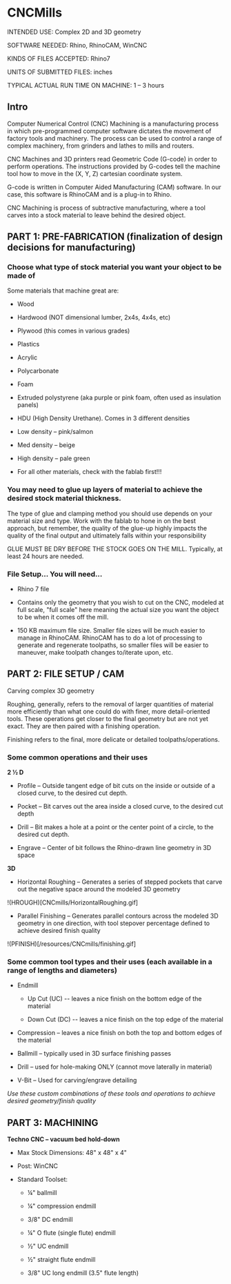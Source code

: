 # CNCMills

INTENDED USE: Complex 2D and 3D geometry 

SOFTWARE NEEDED: Rhino, RhinoCAM, WinCNC 

KINDS OF FILES ACCEPTED: Rhino7  

UNITS OF SUBMITTED FILES: inches 

TYPICAL ACTUAL RUN TIME ON MACHINE: 1 – 3 hours 





## Intro  

Computer Numerical Control (CNC) Machining is a manufacturing process in which pre-programmed computer software dictates the movement of factory tools and machinery. The process can be used to control a range of complex machinery, from grinders and lathes to mills and routers.  

CNC Machines and 3D printers read Geometric Code (G-code) in order to perform operations. The instructions provided by G-codes tell the machine tool how to move in the (X, Y, Z) cartesian coordinate system.   

G-code is written in Computer Aided Manufacturing (CAM) software. In our case, this software is RhinoCAM and is a plug-in to Rhino. 

CNC Machining is process of subtractive manufacturing, where a tool carves into a stock material to leave behind the desired object.  


## PART 1: PRE-FABRICATION (finalization of design decisions for manufacturing)  

### Choose what type of stock material you want your object to be made of

Some materials that machine great are: 

* Wood  
  
* Hardwood (NOT dimensional lumber, 2x4s, 4x4s, etc)  
  
* Plywood (this comes in various grades)   
  
* Plastics  
  
* Acrylic  
  
* Polycarbonate  
  
* Foam  
  
* Extruded polystyrene (aka purple or pink foam, often used as insulation panels)  
  
* HDU (High Density Urethane). Comes in 3 different densities  
  
* Low density – pink/salmon  
  
* Med density – beige  
  
* High density – pale green  
  
* For all other materials, check with the fablab first!!!  
  
### You may need to glue up layers of material to achieve the desired stock material thickness.

The type of glue and clamping method you should use depends on your material size and type. Work with the fablab to hone in on the best approach, but remember, the quality of the glue-up highly impacts the quality of the final output and ultimately falls within your responsibility  

GLUE MUST BE DRY BEFORE THE STOCK GOES ON THE MILL. Typically, at least 24 hours are needed.

### File Setup... You will need...

* Rhino 7 file  

* Contains only the geometry that you wish to cut on the CNC, modeled at full scale, "full scale" here meaning the actual size you want the object to be when it comes off the mill.  

* 150 KB maximum file size. Smaller file sizes will be much easier to manage in RhinoCAM. RhinoCAM has to do a lot of processing to generate and regenerate toolpaths, so smaller files will be easier to maneuver, make toolpath changes to/iterate upon, etc.   

## PART 2: FILE SETUP / CAM  

Carving complex 3D geometry  

Roughing, generally, refers to the removal of larger quantities of material more efficiently than what one could do with finer, more detail-oriented tools. These operations get closer to the final geometry but are not yet exact. They are then paired with a finishing operation.  

Finishing refers to the final, more delicate or detailed toolpaths/operations. 

### Some common operations and their uses  

**2 ½ D** 
  
* Profile – Outside tangent edge of bit cuts on the inside or outside of a closed curve, to the desired cut depth.  
  
* Pocket – Bit carves out the area inside a closed curve, to the desired cut depth  
  
* Drill – Bit makes a hole at a point or the center point of a circle, to the desired cut depth.  
  
* Engrave – Center of bit follows the Rhino-drawn line geometry in 3D space  

**3D**   

* Horizontal Roughing – Generates a series of stepped pockets that carve out the negative space around the modeled 3D geometry 

!(HROUGH)[CNCmills/HorizontalRoughing.gif]


* Parallel Finishing – Generates parallel contours across the modeled 3D geometry in one direction, with tool stepover percentage defined to achieve desired finish quality  

!(PFINISH)[/resources/CNCmills/finishing.gif]

### Some common tool types and their uses (each available in a range of lengths and diameters)  

* Endmill 

  * Up Cut (UC) -- leaves a nice finish on the bottom edge of the material 
  
  * Down Cut (DC) -- leaves a nice finish on the top edge of the material 
  
* Compression – leaves a nice finish on both the top and bottom edges of the material  
  
* Ballmill – typically used in 3D surface finishing passes
  
* Drill – used for hole-making ONLY (cannot move laterally in material)  
  
* V-Bit – Used for carving/engrave detailing 
  
*Use these custom combinations of these tools and operations to achieve desired geometry/finish quality*

## PART 3: MACHINING  

**Techno CNC – vacuum bed hold-down**
  
* Max Stock Dimensions: 48" x 48" x 4"  
  
* Post: WinCNC  
  
* Standard Toolset:  
  
  * ¼" ballmill  
  
  * ¼" compression endmill  
  
  * 3/8" DC endmill  
  
  * ¼" O flute (single flute) endmill  
  
  * ½" UC endmill  
  
  * ½" straight flute endmill  
  
  * 3/8" UC long endmill (3.5" flute length)  

